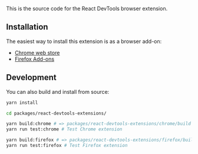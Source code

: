 This is the source code for the React DevTools browser extension.

## Installation

The easiest way to install this extension is as a browser add-on:
* [Chrome web store](https://chrome.google.com/webstore/detail/react-developer-tools/fmkadmapgofadopljbjfkapdkoienihi?hl=en)
* [Firefox Add-ons](https://addons.mozilla.org/en-US/firefox/addon/react-devtools/)

## Development

You can also build and install from source:
```sh
yarn install

cd packages/react-devtools-extensions/

yarn build:chrome # => packages/react-devtools-extensions/chrome/build
yarn run test:chrome # Test Chrome extension

yarn build:firefox # => packages/react-devtools-extensions/firefox/build
yarn run test:firefox # Test Firefox extension
```
